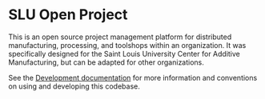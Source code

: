 # SLU Open Project

This is an open source project management platform for distributed manufacturing, processing, and toolshops within an organization. It was specifically designed for the Saint Louis University Center for Additive Manufacturing, but can be adapted for other organizations.

See the [Development documentation](doc/index.md) for more information and conventions on using and developing this codebase.
